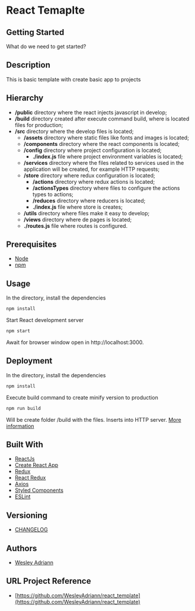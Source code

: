 React Temaplte
============

## Getting Started

What do we need to get started?

## Description

This is basic template with create basic app to projects

## Hierarchy

- **/public** directory where the react injects javascript in develop;
- **/build** directory created after execute command build, where is located files for production;
- **/src** directory where the develop files is located;
  - **/assets** directory where static files like fonts and images is located;
  - **/components** directory where the react components is located;
  - **/config** directory where project configuration is located;
    - **./index.js** file where project environment variables is located;
  - **/services** directory where the files related to services used in the application will be created, for example HTTP requests;
  - **/store** directory where redux configuration is located;
    - **/actions** directory where redux actions is located;
    - **/actionsTypes** directory where files to configure the actions types to actions;
    - **/reduces** directory where reducers is located;
    - **./index.js** file where store is creates;
  - **/utils** directory where files make it easy to develop;
  - **/views** directory where de pages is located;
  - **./routes.js** file where routes is configured.

## Prerequisites

- [Node](https://nodejs.org/)
- [npm](https://www.npmjs.com)

## Usage

In the directory, install the dependencies
```bash
npm install
```
Start React development server
```bash
npm start
```
Await for browser window open in http://localhost:3000.

## Deployment
In the directory, install the dependencies
```bash
npm install
```
Execute build command to create minify version to production
```bash
npm run build
```
Will be create folder /build with the files. Inserts into HTTP server. [More information](https://create-react-app.dev/docs/deployment/)

## Built With

- [ReactJs](https://reactjs.org)
- [Create React App](https://create-react-app.dev)
- [Redux](https://redux.js.org)
- [React Redux](https://react-redux.js.org)
- [Axios](https://github.com/axios/axios)
- [Styled Components](https://www.styled-components.com)
- [ESLint](https://eslint.org)

## Versioning

- [CHANGELOG](CHANGELOG.md)

## Authors

- [Wesley Adriann](https://github.com/WesleyAdriann)


## URL Project Reference

- [https://github.com/WesleyAdriann/react_template](https://github.com/WesleyAdriann/react_template)
